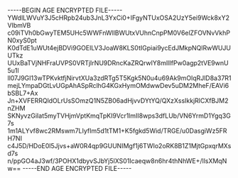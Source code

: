 -----BEGIN AGE ENCRYPTED FILE-----
YWdlLWVuY3J5cHRpb24ub3JnL3YxCi0+IFgyNTUxOSA2UzY5ei9Wck8xY2VIbmVB
c09iTVh0bGwyTEM5UHc5WWFnWllBWUtxVUhnCnpPM0V6elZFOVNvVkhPN0xyS0pt
K0dTdE1uWUt4ejBDVi9GOElLV3JoaW8KLS0tIGpiai9ycEdJMkpNQlRwWUJUUTkz
UUxBaTVjNHFraUVPS0VRTjIrNU9DRncKaZRQrwIY8mIlIfPw0agp2tVE9wnU5u1l
ll07J9GI13wTPKvktfjNirvtXUa3zdRTg5T5Kgk5N0u4u69Ak9mOlqRJlD8a37R1
mejLYmpaDGtLvUGpAhASpRclhG4KGxHymOMdwwDev5uDM2MheF/EAVi6bSBL7+Ax
Jn+XVFERRQldOLrUsSOmzQ1N5ZB06adHjvvDYtYQ/QXzXssIkkjRlCXfBJM2nZHM
SKNyvzGiIat5myTVHjmVptKmqTpKI9Vcr1lmII8wps3dfLUb/VN6YrmD1Ygq3G7s
1m1ALYvf8wc2RMswm7LIyfIm5d1tTM1+K5fgkd5Wid/TRGE/u0DasgiWz5FRH7NI
c4J5D/HDoE0l5Jjvs+aW0R4qp9GUUNIMgf1j6TWIo2oRK8B1Z1MjtGpxqrMXsd7s
n/ppGO4aJ3wf/3POHX1dbyvSJbYj5lXS01Icaeqw8n6hr4thNhWE+/llsXMqNw==
-----END AGE ENCRYPTED FILE-----
